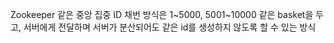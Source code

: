 Zookeeper 같은 중앙 집중 ID 채번 방식은 1~5000, 5001~10000 같은 basket을 두고, 서버에게 전달하며 서버가 분산되어도 같은 id를 생성하지 않도록 할 수 있는 방식